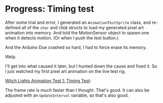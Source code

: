 # Progress: Timing test

After some trial and error, I generated an `AnimationTestSprite` class, and re-defined all of the `char` and `CRGB` structs to load my generated pixel art animation into memory. And told the MotionSensor object to spawn one when it detects motion. (Or when I push the test button.)

And the Arduino Due crashed so hard, I had to force erase its memory. 

Welp. 

I'll get into what caused it later, but I hunted down the cause and fixed it. So I just watched my first pixel art animation on the live test rig. 

[Witch Lights Animation Test 1: Timing Test][video]:

[video]: https://vimeo.com/267517193

The frame rate is *much* faster than I thought. That's good. It can also be adjusted with an `UpdateInterval` variable, so that's also good. 

